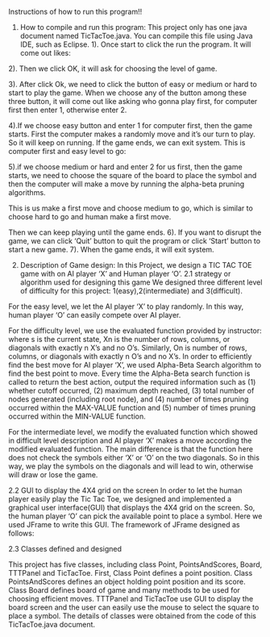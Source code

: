 Instructions of how to run this program!!

1.	How to compile and run this program:
This project only has one java document named TicTacToe.java. You can compile this file using Java IDE, such as Eclipse. 
1). Once start to click the run the program. 
It will come out likes: 
 
2). Then we click  OK, it will ask for choosing the level of game.
 
3). After click Ok, we need to click the button of easy or medium or hard to start to play the game. 
When we choose any of the button among these three button, it will come out like asking who gonna play first, for computer first then enter 1, otherwise enter 2. 
 
4).If we choose easy button and enter 1 for computer first, then the game starts. First the computer makes a randomly move and it’s our turn to play. So it will keep on running. If the game ends, we can exit system. 
This is computer first and easy level to go:
 
5).if we choose medium or hard and enter 2 for us first, then the game starts, we need to choose the square of the board to place the symbol and then the computer will make a move by running the alpha-beta pruning algorithms.


This is us make a first move and choose medium to go, which is similar to choose hard to go and human make a first move. 
 
Then we can keep playing until the game ends. 
6). If you want to disrupt the game, we can click ‘Quit’ button to quit the program or click ‘Start’ button to start a new game. 
7). When the game ends, it will exit system. 


2.	Description of Game design:
In this Project, we design a TIC TAC TOE game with on AI player ‘X’ and Human player ‘O’. 
2.1 strategy or algorithm used for designing this game
We designed three different level of difficulty for this project: 1(easy),2(intermediate) and 3(difficult). 

For the easy level, we let the AI player ‘X’ to play randomly. In this way, human player ‘O’ can easily compete over AI player. 

For the difficulty level, we use the evaluated function provided by instructor:
 where s is the current state, Xn is the number of rows, columns, or diagonals with exactly n X’s and no O’s. Similarly, On is number of rows, columns, or diagonals with exactly n O’s and no X’s. In order to efficiently find the best move for AI player ‘X’, we used Alpha-Beta Search algorithm to find the best point to move. 
Every time the Alpha-Beta search function is called to return the best action, output the required information such as (1) whether cutoff occurred, (2) maximum depth reached, (3) total number of nodes generated (including root node), and (4) number of times pruning occurred within the MAX-VALUE function and (5) number of times pruning occurred within the MIN-VALUE function.

For the intermediate level, we modify the evaluated function which showed in difficult level description and AI player ‘X’ makes a move according the modified evaluated function. The main difference is that the function here does not check the symbols either ‘X’ or ‘O’ on the two diagonals. So in this way, we play the symbols on the diagonals and will lead to win, otherwise will draw or lose the game. 

2.2	GUI to display the 4X4 grid on the screen
In order to let the human player easily play the Tic Tac Toe, we designed and implemented a graphical user interface(GUI) that displays the 4X4 grid on the screen. So, the human player ‘O’ can pick the available point to place a symbol. 
Here we used JFrame to write this GUI. The framework of JFrame designed as follows:
 
2.3	Classes defined and designed

This project has five classes, including class Point, PointsAndScores, Board, TTTPanel and TicTacToe. 
First, Class Point defines a point position. Class PointsAndScores defines an object holding point position and its score. Class Board defines board of game and many methods to be used for choosing efficient moves. TTTPanel and TicTacToe use GUI to display the board screen and the user can easily use the mouse to select the square to place a symbol. The details of classes were obtained from the code of this TicTacToe.java document. 
